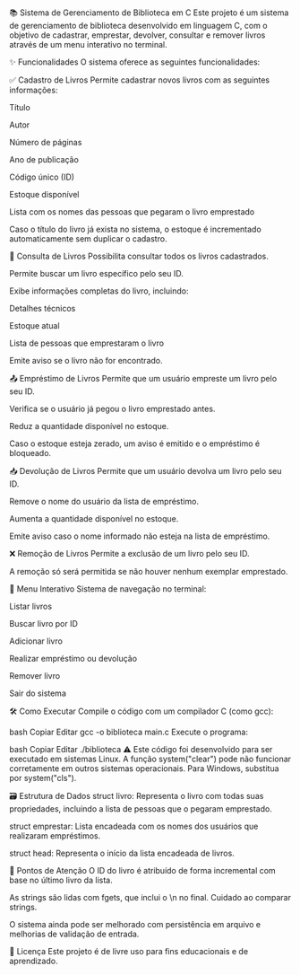 📚 Sistema de Gerenciamento de Biblioteca em C
Este projeto é um sistema de gerenciamento de biblioteca desenvolvido em linguagem C, com o objetivo de cadastrar, emprestar, devolver, consultar e remover livros através de um menu interativo no terminal.

✨ Funcionalidades
O sistema oferece as seguintes funcionalidades:

✅ Cadastro de Livros
Permite cadastrar novos livros com as seguintes informações:

Título

Autor

Número de páginas

Ano de publicação

Código único (ID)

Estoque disponível

Lista com os nomes das pessoas que pegaram o livro emprestado

Caso o título do livro já exista no sistema, o estoque é incrementado automaticamente sem duplicar o cadastro.

🔎 Consulta de Livros
Possibilita consultar todos os livros cadastrados.

Permite buscar um livro específico pelo seu ID.

Exibe informações completas do livro, incluindo:

Detalhes técnicos

Estoque atual

Lista de pessoas que emprestaram o livro

Emite aviso se o livro não for encontrado.

📤 Empréstimo de Livros
Permite que um usuário empreste um livro pelo seu ID.

Verifica se o usuário já pegou o livro emprestado antes.

Reduz a quantidade disponível no estoque.

Caso o estoque esteja zerado, um aviso é emitido e o empréstimo é bloqueado.

📥 Devolução de Livros
Permite que um usuário devolva um livro pelo seu ID.

Remove o nome do usuário da lista de empréstimo.

Aumenta a quantidade disponível no estoque.

Emite aviso caso o nome informado não esteja na lista de empréstimo.

❌ Remoção de Livros
Permite a exclusão de um livro pelo seu ID.

A remoção só será permitida se não houver nenhum exemplar emprestado.

🧭 Menu Interativo
Sistema de navegação no terminal:

Listar livros

Buscar livro por ID

Adicionar livro

Realizar empréstimo ou devolução

Remover livro

Sair do sistema

🛠️ Como Executar
Compile o código com um compilador C (como gcc):

bash
Copiar
Editar
gcc -o biblioteca main.c
Execute o programa:

bash
Copiar
Editar
./biblioteca
⚠️ Este código foi desenvolvido para ser executado em sistemas Linux. A função system("clear") pode não funcionar corretamente em outros sistemas operacionais. Para Windows, substitua por system("cls").

🗃️ Estrutura de Dados
struct livro: Representa o livro com todas suas propriedades, incluindo a lista de pessoas que o pegaram emprestado.

struct emprestar: Lista encadeada com os nomes dos usuários que realizaram empréstimos.

struct head: Representa o início da lista encadeada de livros.

📌 Pontos de Atenção
O ID do livro é atribuído de forma incremental com base no último livro da lista.

As strings são lidas com fgets, que inclui o \n no final. Cuidado ao comparar strings.

O sistema ainda pode ser melhorado com persistência em arquivo e melhorias de validação de entrada.

📄 Licença
Este projeto é de livre uso para fins educacionais e de aprendizado.
